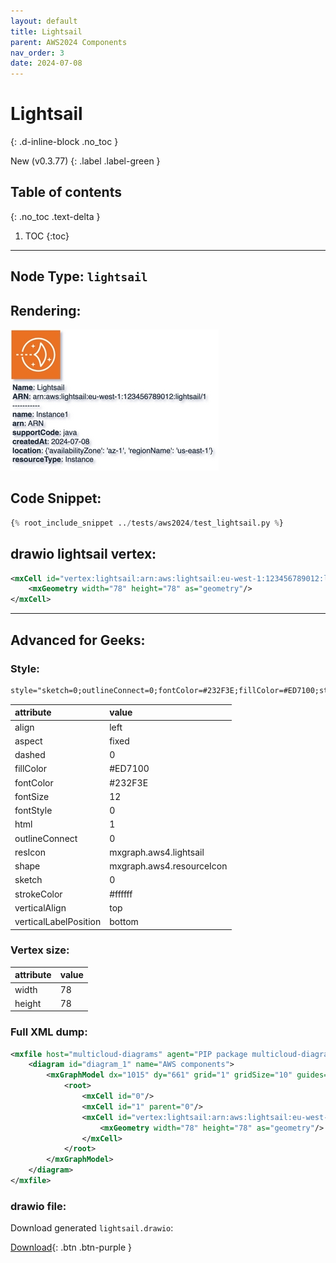 ```yaml
---
layout: default
title: Lightsail
parent: AWS2024 Components
nav_order: 3
date: 2024-07-08
---
```


# Lightsail
{: .d-inline-block .no_toc }

New (v0.3.77)
{: .label .label-green }

## Table of contents
{: .no_toc .text-delta }

1. TOC
{:toc}

---


## Node Type: ``lightsail``

## Rendering:

![lambda](output/jpg/lightsail.jpg)

## Code Snippet:

```python
{% root_include_snippet ../tests/aws2024/test_lightsail.py %}
```

## drawio lightsail vertex:

```xml
<mxCell id="vertex:lightsail:arn:aws:lightsail:eu-west-1:123456789012:lightsail/1" parent="1" vertex="1">
    <mxGeometry width="78" height="78" as="geometry"/>
</mxCell>
```
---

## Advanced for Geeks:

### Style:
```html
style="sketch=0;outlineConnect=0;fontColor=#232F3E;fillColor=#ED7100;strokeColor=#ffffff;dashed=0;verticalLabelPosition=bottom;verticalAlign=top;align=left;html=1;fontSize=12;fontStyle=0;aspect=fixed;shape=mxgraph.aws4.resourceIcon;resIcon=mxgraph.aws4.lightsail;"
```

| attribute | value |
|:----------|:------|
|align| left |
|aspect| fixed |
|dashed| 0 |
|fillColor| #ED7100 |
|fontColor| #232F3E |
|fontSize| 12 |
|fontStyle| 0 |
|html| 1 |
|outlineConnect| 0 |
|resIcon| mxgraph.aws4.lightsail |
|shape| mxgraph.aws4.resourceIcon |
|sketch| 0 |
|strokeColor| #ffffff |
|verticalAlign| top |
|verticalLabelPosition| bottom |

### Vertex size:

| attribute | value |
|:---------|:-----------|
| width    | 78  |
| height   |78|

### Full XML dump:
```xml
<mxfile host="multicloud-diagrams" agent="PIP package multicloud-diagrams. Generate resources in draw.io compatible format for Cloud infrastructure. Copyrights @ Roman Tsypuk 2023. MIT license." type="MultiCloud">
    <diagram id="diagram_1" name="AWS components">
        <mxGraphModel dx="1015" dy="661" grid="1" gridSize="10" guides="1" tooltips="1" connect="1" arrows="1" fold="1" page="1" pageScale="1" pageWidth="850" pageHeight="1100" math="0" shadow="1">
            <root>
                <mxCell id="0"/>
                <mxCell id="1" parent="0"/>
                <mxCell id="vertex:lightsail:arn:aws:lightsail:eu-west-1:123456789012:lightsail/1" value="&lt;b&gt;Name&lt;/b&gt;: Lightsail&lt;BR&gt;&lt;b&gt;ARN&lt;/b&gt;: arn:aws:lightsail:eu-west-1:123456789012:lightsail/1&lt;BR&gt;-----------&lt;BR&gt;&lt;b&gt;name&lt;/b&gt;: Instance1&lt;BR&gt;&lt;b&gt;arn&lt;/b&gt;: ARN&lt;BR&gt;&lt;b&gt;supportCode&lt;/b&gt;: java&lt;BR&gt;&lt;b&gt;createdAt&lt;/b&gt;: 2024-07-08&lt;BR&gt;&lt;b&gt;location&lt;/b&gt;: {'availabilityZone': 'az-1', 'regionName': 'us-east-1'}&lt;BR&gt;&lt;b&gt;resourceType&lt;/b&gt;: Instance" style="sketch=0;outlineConnect=0;fontColor=#232F3E;fillColor=#ED7100;strokeColor=#ffffff;dashed=0;verticalLabelPosition=bottom;verticalAlign=top;align=left;html=1;fontSize=12;fontStyle=0;aspect=fixed;shape=mxgraph.aws4.resourceIcon;resIcon=mxgraph.aws4.lightsail;" parent="1" vertex="1">
                    <mxGeometry width="78" height="78" as="geometry"/>
                </mxCell>
            </root>
        </mxGraphModel>
    </diagram>
</mxfile>
```

### drawio file:

Download generated ``lightsail.drawio``:

[Download](output/drawio/lightsail.drawio){: .btn .btn-purple }